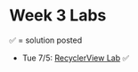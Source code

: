 # Week 3 Labs

&#x2705; = solution posted

- Tue 7/5: [RecyclerView Lab](https://github.com/ga-adi-nyc/RecyclerView-Lab) &#x2705;
